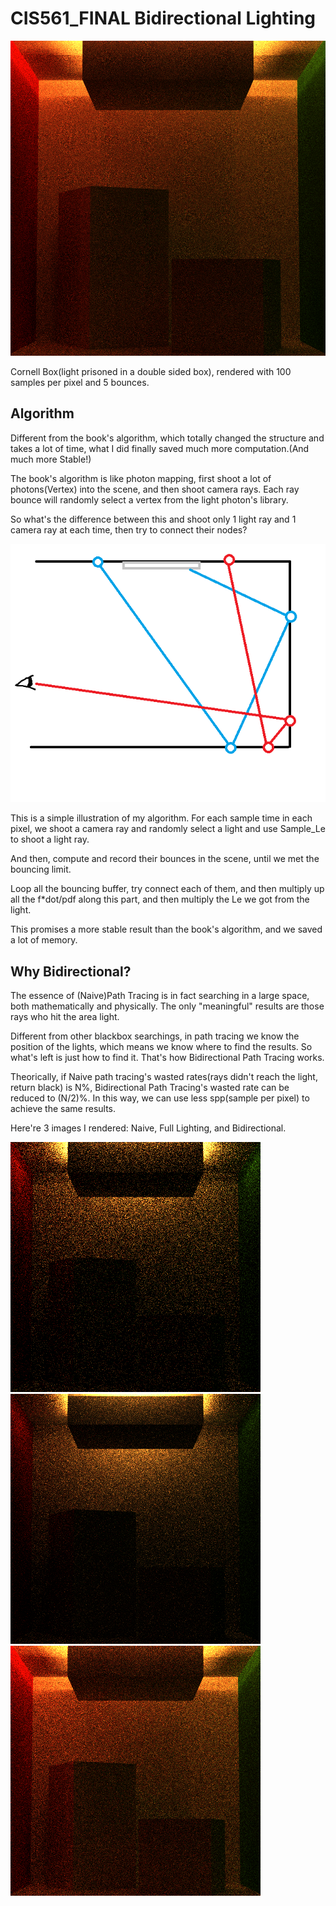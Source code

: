# CIS561_FINAL Bidirectional Lighting

![](./BD_1KHD.png)

Cornell Box(light prisoned in a double sided box), rendered with 100 samples per pixel and 5 bounces.

## Algorithm

Different from the book's algorithm, which totally changed the structure and takes a lot of time, what I did finally saved much more computation.(And much more Stable!) 

The book's algorithm is like photon mapping, first shoot a lot of photons(Vertex) into the scene, and then shoot camera rays. Each ray bounce will randomly select a vertex from the light photon's library.

So what's the difference between this and shoot only 1 light ray and 1 camera ray at each time, then try to connect their nodes? 

![](./illus.png)

This is a simple illustration of my algorithm. For each sample time in each pixel, we shoot a camera ray and randomly select a light and use Sample_Le to shoot a light ray. 

And then, compute and record their bounces in the scene, until we met the bouncing limit. 

Loop all the bouncing buffer, try connect each of them, and then multiply up all the f*dot/pdf along this part, and then multiply the Le we got from the light.

This promises a more stable result than the book's algorithm, and we saved a lot of memory. 

## Why Bidirectional? 

The essence of (Naive)Path Tracing is in fact searching in a large space, both mathematically and physically. The only "meaningful"
results are those rays who hit the area light. 

Different from other blackbox searchings, in path tracing we know the position of the lights, which means we know where to find the results. So what's left is just how to find it. That's how Bidirectional Path Tracing works.

Theorically, if Naive path tracing's wasted rates(rays didn't reach the light, return black) is N%, Bidirectional Path Tracing's wasted rate can be reduced to (N/2)%. In this way, we can use less spp(sample per pixel) to achieve the same results.

Here're 3 images I rendered: Naive, Full Lighting, and Bidirectional.

![](./naive.png)
![](./full.png)
![](./bd.png)
